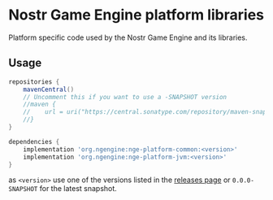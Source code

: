 # Nostr Game Engine platform libraries

Platform specific code used by the Nostr Game Engine and its libraries.


## Usage

```gradle
repositories {
    mavenCentral()
    // Uncomment this if you want to use a -SNAPSHOT version
    //maven { 
    //    url = uri("https://central.sonatype.com/repository/maven-snapshots")
    //}
}

dependencies {
    implementation 'org.ngengine:nge-platform-common:<version>'
    implementation 'org.ngengine:nge-platform-jvm:<version>'
}
```

as `<version>` use one of the versions listed in the [releases page](/releases) or `0.0.0-SNAPSHOT` for the latest snapshot.